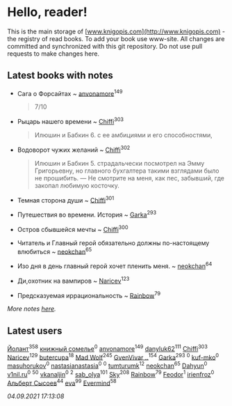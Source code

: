 # Hello, reader!
This is the main storage of [www.knigopis.com](http://www.knigopis.com) - the registry of read books.
To add your book use www-site. All changes are committed and synchronized with this git repository.
Do not use pull requests to make changes here.


## Latest books with notes
* Сага о Форсайтах ~ [anvonamore](users/595/5957175-vkontakte)<sup>149</sup>
    > 7/10

* Рыцарь нашего времени ~ [Chiffi](users/105/105831994080785626680-google)<sup>303</sup>
    > Илюшин и Бабкин 6. с ее амбициями и его способностями,

* Водоворот чужих желаний ~ [Chiffi](users/105/105831994080785626680-google)<sup>302</sup>
    > Илюшин и Бабкин 5. страдальчески посмотрел на Эмму Григорьевну, но главного бухгалтера такими взглядами было не прошибить.
    > 	— Не смотрите на меня, как пес, забывший, где закопал любимую косточку.

* Темная сторона души ~ [Chiffi](users/105/105831994080785626680-google)<sup>301</sup>

* Путешествия во времени. История ~ [Garka](users/115/115753719718250012620-google)<sup>293</sup>

* Остров сбывшейся мечты ~ [Chiffi](users/105/105831994080785626680-google)<sup>300</sup>

* Читатель и Главный герой обязательно должны по-настоящему влюбиться ~ [neokchan](users/113/113179958976964886996-google)<sup>65</sup>

* Изо дня в день главный герой хочет пленить меня. ~ [neokchan](users/113/113179958976964886996-google)<sup>64</sup>

* Ди,охотник на вампиров ~ [Naricev](users/107/107090515204537133928-google)<sup>123</sup>

* Предсказуемая иррациональность ~ [Rainbow](users/109/109787328219839805802-google)<sup>79</sup>


_More notes [here](latest_books_with_notes.md)._


## Latest users
[Йолант](users/104/104690883692185089260-google)<sup>358</sup> 
[книжный сомелье](users/115/115727566151095005266-google)<sup>0</sup> 
[anvonamore](users/595/5957175-vkontakte)<sup>149</sup> 
[danyluk62](users/374/374149854-vkontakte)<sup>111</sup> 
[Chiffi](users/105/105831994080785626680-google)<sup>303</sup> 
[Naricev](users/107/107090515204537133928-google)<sup>129</sup> 
[butercupa](users/193/193697993-vkontakte)<sup>18</sup> 
[Mad Wolf](users/947/94738840-vkontakte)<sup>245</sup> 
[GvenVivar ..](users/158/158266434925901-facebook)<sup>154</sup> 
[Garka](users/115/115753719718250012620-google)<sup>293</sup> 
[](users/191/1911114012383714-facebook)<sup>0</sup> 
[kuf-mko](users/283/283490946-yandex)<sup>0</sup> 
[masuhorukov](users/662/6628575-vkontakte)<sup>0</sup> 
[nastasianastasia](users/200/20044939-vkontakte)<sup>0</sup> 
[](users/101/101935307881070680619-google)<sup>0</sup> 
[tumturumk](users/135/135685382-vkontakte)<sup>12</sup> 
[neokchan](users/113/113179958976964886996-google)<sup>65</sup> 
[Dahyun](users/115/115492089732162065423-google)<sup>0</sup> 
[v1nil.ru](users/787/787891495-yandex)<sup>0</sup> 
[](users/153/1537586159620888-facebook)<sup>50</sup> 
[vkanaljin](users/677/677089247-yandex)<sup>0</sup> 
[](users/116/116587059105826857287-google)<sup>2</sup> 
[sab_olya](users/139/139338401-vkontakte)<sup>101</sup> 
[Sky](users/118/118049897850017649660-googleplus)<sup>208</sup> 
[Rainbow](users/109/109787328219839805802-google)<sup>79</sup> 
[Feodor](users/117/117130485334126869740-google)<sup>1</sup> 
[irienfroz](users/150/150508923-vkontakte)<sup>0</sup> 
[Альберт Сысоев](users/474/47446642-vkontakte)<sup>44</sup> 
[eva](users/111/111656270551033014778-google)<sup>99</sup> 
[Evermind](users/302/302928912-vkontakte)<sup>58</sup> 


_04.09.2021 17:13:08_
